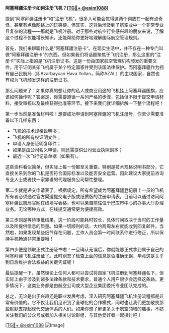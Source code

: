 **阿塞拜疆注册卡如何注册飞机？[[TG💪+ @esim1088](https://t.me/s/esim1088)]**

提到“阿塞拜疆注册卡”和“注册飞机”，很多人可能会觉得这两个词放在一起有点奇怪，甚至有点像网络上的玩笑梗。但其实，这背后涉及到了航空业中一个非常专业且复杂的流程——那就是飞机注册。对于那些对航空行业感兴趣的朋友来说，了解这个过程不仅能增长知识，还能帮助你更好地理解国际航空管理规则。

首先，我们来聊聊什么是“阿塞拜疆注册卡”。在现实生活中，并不存在一种专门叫做“阿塞拜疆注册卡”的东西。但如果我们将话题聚焦于飞机注册，那么这里的“注册卡”实际上指的是飞机注册证书。这是一份由国家航空管理机构颁发的重要文件，用于证明某架飞机属于某个特定国家并受到该国法律保护。而阿塞拜疆作为拥有自己民航局（即Azərbaycan Hava Yolları，简称AZAL）的主权国家，自然也有权为飞机颁发这样的注册证书。

那么问题来了：如果你真的想让你的私人或商业用途的飞机挂上阿塞拜疆国旗，应该如何操作呢？答案是，你需要遵循一系列严格的步骤，包括但不限于提交申请材料、接受审核以及最终获得批准等环节。接下来我们就详细拆解一下整个流程吧！

第一步当然是准备材料啦！想要成功申请到阿塞拜疆的飞机注册号，你至少需要准备以下几样东西：
- 飞机的技术规格说明书；
- 飞机的所有权证明文件；
- 申请人身份证明复印件；
- 如果是由公司名义申请，则还需提供公司营业执照副本；
- 最近一次飞行记录单据（如果有）。

这些资料看似简单，但实际上每一份都至关重要。特别是技术规格说明书部分，它直接关系到你的飞机是否符合国际标准以及能否安全运营。因此建议大家提前咨询专业人士或者找一家靠谱的代理服务公司帮忙整理。

第二步就是递交申请表了。根据规定，所有希望成为阿塞拜疆登记册上一员的飞机所有者必须通过官方渠道提交电子版或纸质版的注册申请表。目前可以通过访问阿塞拜疆民航局官网在线填写表格，也可以亲自前往位于巴库市中心的办事大厅办理业务。无论哪种方式，在线提交通常更为便捷高效。

第三步则是等待审批结果。这一阶段可能耗时较长，具体时间取决于当时的工作量以及所提供信息的质量。如果一切顺利的话，大约两周左右就能收到回复邮件。当然啦，如果发现某些细节存在问题，工作人员会第一时间联系你进行修正，所以保持手机畅通非常重要哦！

第四步便是领取正式注册证书啦！一旦确认无误后，你就能够正式拿到属于自己的阿塞拜疆飞机注册证了。此时别忘了检查上面的信息是否准确无误，毕竟这是关乎到日后维护合法权益的关键凭证呢！

最后提醒一下，虽然理论上任何人都可以尝试将自家飞机注册到阿塞拜疆名下，但实际上由于涉及到诸多法律条款和技术要求，普通个人用户很少会选择这条路。更多情况下，这类业务都是由航空公司或大型企业集团委托专业团队完成的。

总之，无论是出于兴趣还是职业发展考虑，深入研究阿塞拜疆飞机注册流程都是非常有价值的。它不仅让我们见识到了全球化的合作模式，同时也让我们更加敬畏那些默默支撑起现代交通体系的人们。如果你想了解更多关于航空领域的趣事，不妨关注我们的公众号或者加入相关讨论群组，与其他爱好者一起探讨吧！

[[TG💪+ @esim1088](https://t.me/s/esim1088) ![Image](https://i.postimg.cc/4NQfJmqS/Snipaste-2025-05-13-00-14-12.png)]